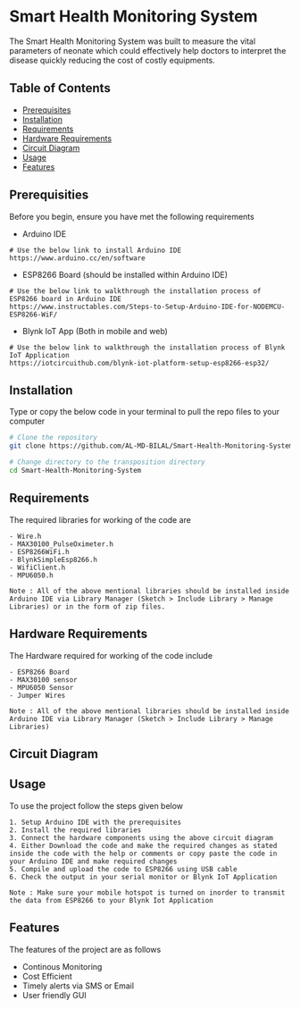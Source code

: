# Smart Health Monitoring System

The Smart Health Monitoring System was built to measure the vital parameters of neonate which could effectively help doctors to interpret the disease quickly reducing the cost of costly equipments.

## Table of Contents

- [Prerequisites](#prerequisites)
- [Installation](#installation)
- [Requirements](#requirements)
- [Hardware Requirements](#hardware-requirements)
- [Circuit Diagram](#circuit-diagram)
- [Usage](#usage)
- [Features](#features)


## Prerequisities

Before you begin, ensure you have met the following requirements
- Arduino IDE 
```
# Use the below link to install Arduino IDE
https://www.arduino.cc/en/software
```

- ESP8266 Board (should be installed within Arduino IDE)
```
# Use the below link to walkthrough the installation process of ESP8266 board in Arduino IDE
https://www.instructables.com/Steps-to-Setup-Arduino-IDE-for-NODEMCU-ESP8266-WiF/
```

- Blynk IoT App (Both in mobile and web)
```
# Use the below link to walkthrough the installation process of Blynk IoT Application
https://iotcircuithub.com/blynk-iot-platform-setup-esp8266-esp32/
```

## Installation

Type or copy the below code in your terminal to pull the repo files to your computer 

```bash
# Clone the repository
git clone https://github.com/AL-MD-BILAL/Smart-Health-Monitoring-System.git

# Change directory to the transposition directory
cd Smart-Health-Monitoring-System
```

## Requirements

The required libraries for working of the code are 
```
- Wire.h
- MAX30100_PulseOximeter.h
- ESP8266WiFi.h
- BlynkSimpleEsp8266.h
- WifiClient.h
- MPU6050.h

Note : All of the above mentional libraries should be installed inside Arduino IDE via Library Manager (Sketch > Include Library > Manage Libraries) or in the form of zip files.
```

## Hardware Requirements

The Hardware required for working of the code include
```
- ESP8266 Board
- MAX30100 sensor
- MPU6050 Sensor
- Jumper Wires

Note : All of the above mentional libraries should be installed inside Arduino IDE via Library Manager (Sketch > Include Library > Manage Libraries)
```

## Circuit Diagram


## Usage

To use the project follow the steps given below

```
1. Setup Arduino IDE with the prerequisites
2. Install the required libraries
3. Connect the hardware components using the above circuit diagram
4. Either Download the code and make the required changes as stated inside the code with the help or comments or copy paste the code in your Arduino IDE and make required changes
5. Compile and upload the code to ESP8266 using USB cable
6. Check the output in your serial monitor or Blynk IoT Application

Note : Make sure your mobile hotspot is turned on inorder to transmit the data from ESP8266 to your Blynk Iot Application 
```

## Features

The features of the project are as follows
- Continous Monitoring
- Cost Efficient
- Timely alerts via SMS or Email
- User friendly GUI 
